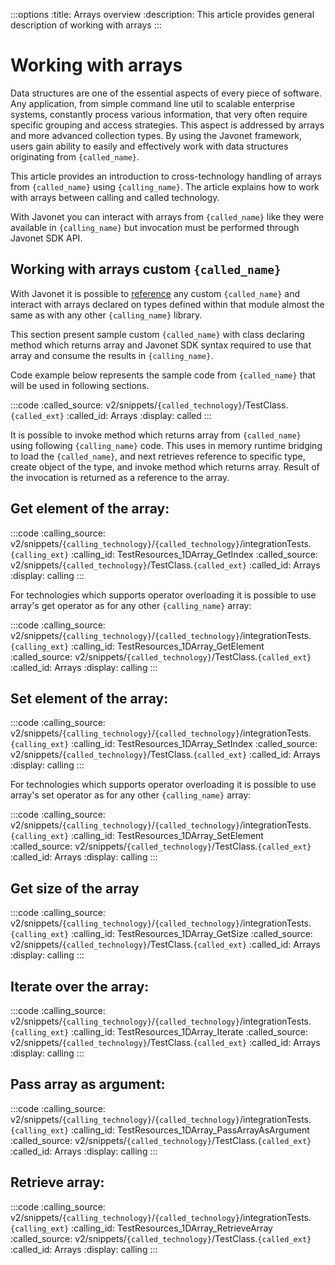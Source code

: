 :::options
:title: Arrays overview
:description: This article provides general description of working with arrays
:::

# Working with arrays

Data structures are one of the essential aspects of every piece of software. Any application, from simple command line util to scalable enterprise systems, constantly process various information, that very often require specific grouping and access strategies. This aspect is addressed by
arrays and more advanced collection types. By using the Javonet framework, users gain ability to easily and effectively work with data structures originating from `{called_name}`.  
  
This article provides an introduction to cross-technology handling of arrays from `{called_name}` using `{calling_name}`. The article explains how to work with arrays between calling and called technology.  

With Javonet you can interact with arrays from `{called_name}` like they were available in `{calling_name}` but invocation must be performed through Javonet SDK API. 

## Working with arrays custom `{called_name}`  
  
With Javonet it is possible to [reference](https://www.javonet.com/guides/v2/`{calling_technology}`/`{called_technology}`/getting-started/adding-references-to-libraries) any custom `{called_name}` and interact with arrays declared on types defined within that module almost the same as with any other `{calling_name}` library.  
  
This section present sample custom `{called_name}` with class declaring method which returns array and Javonet SDK syntax required to use that array and consume the results in `{calling_name}`.  
  
Code example below represents the sample code from `{called_name}` that will be used in following sections.  
  
:::code 
:called_source: v2/snippets/`{called_technology}`/TestClass.`{called_ext}`
:called_id: Arrays
:display: called
:::

It is possible to invoke method which returns array from `{called_name}` using following `{calling_name}` code. This uses in memory runtime bridging to load the `{called_name}`, and next retrieves reference to specific type, create object of the type, and invoke method which returns array. Result of the invocation is returned as a reference to the array.

## Get element of the array:

:::code 
:calling_source: v2/snippets/`{calling_technology}`/`{called_technology}`/integrationTests.`{calling_ext}`
:calling_id: TestResources_1DArray_GetIndex
:called_source: v2/snippets/`{called_technology}`/TestClass.`{called_ext}`
:called_id: Arrays
:display: calling
:::

For technologies which supports operator overloading it is possible to use array's get operator as for any other `{calling_name}` array:

:::code 
:calling_source: v2/snippets/`{calling_technology}`/`{called_technology}`/integrationTests.`{calling_ext}`
:calling_id: TestResources_1DArray_GetElement
:called_source: v2/snippets/`{called_technology}`/TestClass.`{called_ext}`
:called_id: Arrays
:display: calling
:::

## Set element of the array:

:::code 
:calling_source: v2/snippets/`{calling_technology}`/`{called_technology}`/integrationTests.`{calling_ext}`
:calling_id: TestResources_1DArray_SetIndex
:called_source: v2/snippets/`{called_technology}`/TestClass.`{called_ext}`
:called_id: Arrays
:display: calling
:::

For technologies which supports operator overloading it is possible to use array's set operator as for any other `{calling_name}` array:

:::code 
:calling_source: v2/snippets/`{calling_technology}`/`{called_technology}`/integrationTests.`{calling_ext}`
:calling_id: TestResources_1DArray_SetElement
:called_source: v2/snippets/`{called_technology}`/TestClass.`{called_ext}`
:called_id: Arrays
:display: calling
:::

## Get size of the array

:::code 
:calling_source: v2/snippets/`{calling_technology}`/`{called_technology}`/integrationTests.`{calling_ext}`
:calling_id: TestResources_1DArray_GetSize
:called_source: v2/snippets/`{called_technology}`/TestClass.`{called_ext}`
:called_id: Arrays
:display: calling
:::


## Iterate over the array:

:::code 
:calling_source: v2/snippets/`{calling_technology}`/`{called_technology}`/integrationTests.`{calling_ext}`
:calling_id: TestResources_1DArray_Iterate
:called_source: v2/snippets/`{called_technology}`/TestClass.`{called_ext}`
:called_id: Arrays
:display: calling
:::

## Pass array as argument:

:::code 
:calling_source: v2/snippets/`{calling_technology}`/`{called_technology}`/integrationTests.`{calling_ext}`
:calling_id: TestResources_1DArray_PassArrayAsArgument
:called_source: v2/snippets/`{called_technology}`/TestClass.`{called_ext}`
:called_id: Arrays
:display: calling
:::

## Retrieve array:

:::code 
:calling_source: v2/snippets/`{calling_technology}`/`{called_technology}`/integrationTests.`{calling_ext}`
:calling_id: TestResources_1DArray_RetrieveArray
:called_source: v2/snippets/`{called_technology}`/TestClass.`{called_ext}`
:called_id: Arrays
:display: calling
:::